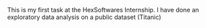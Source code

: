 This is my first task at the HexSoftwares Internship. I have done an exploratory data analysis on a public dataset (Titanic)
